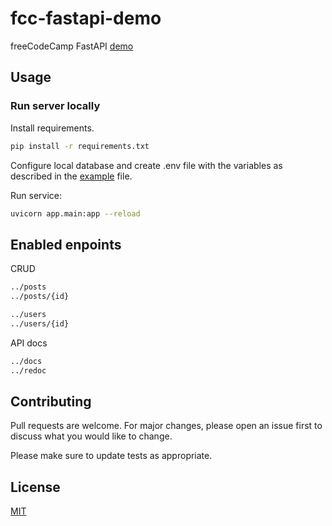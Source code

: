 # fcc-fastapi-demo

freeCodeCamp FastAPI [demo](https://youtu.be/0sOvCWFmrtA)

## Usage

### Run server locally

Install requirements.

```bash
pip install -r requirements.txt
```

Configure local database and create .env file with the variables as described in the [example](.env_example) file.

Run service:

```bash
uvicorn app.main:app --reload
```

## Enabled enpoints

CRUD

```bash
../posts
../posts/{id}

../users
../users/{id}
```

API docs

```bash
../docs
../redoc
```

## Contributing

Pull requests are welcome. For major changes, please open an issue first to discuss what you would like to change.

Please make sure to update tests as appropriate.

## License

[MIT](https://choosealicense.com/licenses/mit/)
